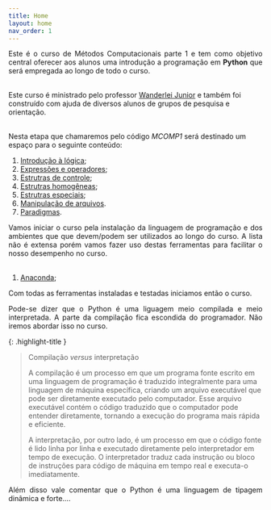 ```yaml
---
title: Home
layout: home
nav_order: 1
---
```


<p align = "justify">
Este é o curso de Métodos Computacionais parte 1 e tem como objetivo central oferecer aos alunos uma introdução a programação em <b>Python</b> que será empregada ao longo de todo o curso.<br><br>

Este curso é ministrado pelo professor <a href="http://lattes.cnpq.br/2268506213083114" target = "_blank" rel = "noopener noreferrer">Wanderlei Junior</a> e também foi construído com ajuda de diversos alunos de grupos de pesquisa e orientação.<br><br>

Nesta etapa que chamaremos pelo código <i>MCOMP1</i> será destinado um espaço para o seguinte conteúdo:
</p>

<ol>
    <li><a href="https://wmpjrufg.github.io/MCOMP001/001-0.html">Introdução à lógica</a>;</li>
    <li><a href="https://wmpjrufg.github.io/MCOMP001/002-0.html">Expressões e operadores</a>;</li>
    <li><a href="https://wmpjrufg.github.io/MCOMP001/003-0.html">Estrutras de controle</a>;</li>
    <li><a href="https://wmpjrufg.github.io/MCOMP001/004-0.html">Estrutras homogêneas</a>;</li>
    <li><a href="https://wmpjrufg.github.io/MCOMP001/005-0.html">Estrutras especiais</a>;</li>
    <li><a href="https://wmpjrufg.github.io/MCOMP001/006-0.html">Manipulação de arquivos</a>.</li>
    <li><a href="https://wmpjrufg.github.io/MCOMP001/007-0.html">Paradigmas</a>.</li>
</ol>

<p align = "justify">
Vamos iniciar o curso pela instalação da linguagem de programação e dos ambientes que que devem/podem ser utilizados ao longo do curso. A lista não é extensa porém vamos fazer uso destas ferramentas para facilitar o nosso desempenho no curso.<br><br>
</p>

<ol>
    <li><a href="https://www.anaconda.com/download" target = "_blank" rel = "noopener noreferrer">Anaconda</a>;</li>
</ol>

<p align = "justify">
Com todas as ferramentas instaladas e testadas iniciamos então o curso.
</p>

<p align = "justify">
Pode-se dizer que o Python é uma liguagem meio compilada e meio interpretada. A parte da compilação fica escondida do programador. Não iremos abordar isso no curso.
</p>

{: .highlight-title }
> Compilação _versus_ interpretação
>
> A compilação é um processo em que um programa fonte escrito em uma linguagem de programação é traduzido integralmente para uma linguagem de máquina específica, criando um arquivo executável que pode ser diretamente executado pelo computador. Esse arquivo executável contém o código traduzido que o computador pode entender diretamente, tornando a execução do programa mais rápida e eficiente. 
>
> A interpretação, por outro lado, é um processo em que o código fonte é lido linha por linha e executado diretamente pelo interpretador em tempo de execução. O interpretador traduz cada instrução ou bloco de instruções para código de máquina em tempo real e executa-o imediatamente.

<p align = "justify">
Além disso vale comentar que o Python é uma linguagem de tipagem dinâmica e forte....
</p>

